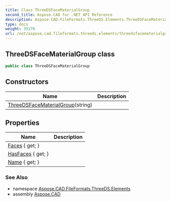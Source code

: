 ```yaml
---
title: Class ThreeDSFaceMaterialGroup
second_title: Aspose.CAD for .NET API Reference
description: Aspose.CAD.FileFormats.ThreeDS.Elements.ThreeDSFaceMaterialGroup class. 
type: docs
weight: 35170
url: /net/aspose.cad.fileformats.threeds.elements/threedsfacematerialgroup/
---
```

## ThreeDSFaceMaterialGroup class

```csharp
public class ThreeDSFaceMaterialGroup
```

## Constructors

| Name | Description |
| --- | --- |
| [ThreeDSFaceMaterialGroup](threedsfacematerialgroup/)(string) |  |

## Properties

| Name | Description |
| --- | --- |
| [Faces](../../aspose.cad.fileformats.threeds.elements/threedsfacematerialgroup/faces/) { get; } |  |
| [HasFaces](../../aspose.cad.fileformats.threeds.elements/threedsfacematerialgroup/hasfaces/) { get; } |  |
| [Name](../../aspose.cad.fileformats.threeds.elements/threedsfacematerialgroup/name/) { get; } |  |

### See Also

* namespace [Aspose.CAD.FileFormats.ThreeDS.Elements](../../aspose.cad.fileformats.threeds.elements/)
* assembly [Aspose.CAD](../../)


